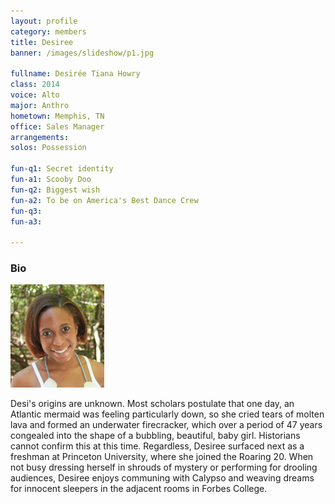 ```yaml
---
layout: profile
category: members
title: Desiree
banner: /images/slideshow/p1.jpg

fullname: Desirée Tiana Howry
class: 2014
voice: Alto
major: Anthro
hometown: Memphis, TN
office: Sales Manager
arrangements: 
solos: Possession

fun-q1: Secret identity
fun-a1: Scooby Doo
fun-q2: Biggest wish
fun-a2: To be on America's Best Dance Crew
fun-q3: 
fun-a3: 

---
```


### Bio

![Desiree](/images/members/current/desiree.jpg)

Desi's origins are unknown. Most scholars postulate that one day, an
Atlantic mermaid was feeling particularly down, so she cried tears of
molten lava and formed an underwater firecracker, which over a period
of 47 years congealed into the shape of a bubbling, beautiful, baby
girl. Historians cannot confirm this at this time. Regardless, Desiree
surfaced next as a freshman at Princeton University, where she joined
the Roaring 20. When not busy dressing herself in shrouds of mystery
or performing for drooling audiences, Desiree enjoys communing with
Calypso and weaving dreams for innocent sleepers in the adjacent rooms
in Forbes College.
